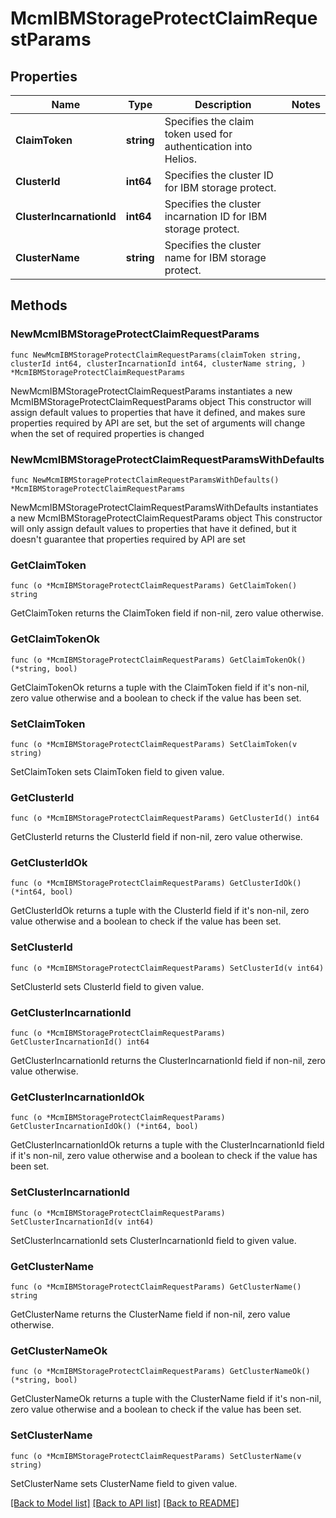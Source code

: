 # McmIBMStorageProtectClaimRequestParams

## Properties

Name | Type | Description | Notes
------------ | ------------- | ------------- | -------------
**ClaimToken** | **string** | Specifies the claim token used for authentication into Helios. | 
**ClusterId** | **int64** | Specifies the cluster ID for IBM storage protect. | 
**ClusterIncarnationId** | **int64** | Specifies the cluster incarnation ID for IBM storage protect. | 
**ClusterName** | **string** | Specifies the cluster name for IBM storage protect. | 

## Methods

### NewMcmIBMStorageProtectClaimRequestParams

`func NewMcmIBMStorageProtectClaimRequestParams(claimToken string, clusterId int64, clusterIncarnationId int64, clusterName string, ) *McmIBMStorageProtectClaimRequestParams`

NewMcmIBMStorageProtectClaimRequestParams instantiates a new McmIBMStorageProtectClaimRequestParams object
This constructor will assign default values to properties that have it defined,
and makes sure properties required by API are set, but the set of arguments
will change when the set of required properties is changed

### NewMcmIBMStorageProtectClaimRequestParamsWithDefaults

`func NewMcmIBMStorageProtectClaimRequestParamsWithDefaults() *McmIBMStorageProtectClaimRequestParams`

NewMcmIBMStorageProtectClaimRequestParamsWithDefaults instantiates a new McmIBMStorageProtectClaimRequestParams object
This constructor will only assign default values to properties that have it defined,
but it doesn't guarantee that properties required by API are set

### GetClaimToken

`func (o *McmIBMStorageProtectClaimRequestParams) GetClaimToken() string`

GetClaimToken returns the ClaimToken field if non-nil, zero value otherwise.

### GetClaimTokenOk

`func (o *McmIBMStorageProtectClaimRequestParams) GetClaimTokenOk() (*string, bool)`

GetClaimTokenOk returns a tuple with the ClaimToken field if it's non-nil, zero value otherwise
and a boolean to check if the value has been set.

### SetClaimToken

`func (o *McmIBMStorageProtectClaimRequestParams) SetClaimToken(v string)`

SetClaimToken sets ClaimToken field to given value.


### GetClusterId

`func (o *McmIBMStorageProtectClaimRequestParams) GetClusterId() int64`

GetClusterId returns the ClusterId field if non-nil, zero value otherwise.

### GetClusterIdOk

`func (o *McmIBMStorageProtectClaimRequestParams) GetClusterIdOk() (*int64, bool)`

GetClusterIdOk returns a tuple with the ClusterId field if it's non-nil, zero value otherwise
and a boolean to check if the value has been set.

### SetClusterId

`func (o *McmIBMStorageProtectClaimRequestParams) SetClusterId(v int64)`

SetClusterId sets ClusterId field to given value.


### GetClusterIncarnationId

`func (o *McmIBMStorageProtectClaimRequestParams) GetClusterIncarnationId() int64`

GetClusterIncarnationId returns the ClusterIncarnationId field if non-nil, zero value otherwise.

### GetClusterIncarnationIdOk

`func (o *McmIBMStorageProtectClaimRequestParams) GetClusterIncarnationIdOk() (*int64, bool)`

GetClusterIncarnationIdOk returns a tuple with the ClusterIncarnationId field if it's non-nil, zero value otherwise
and a boolean to check if the value has been set.

### SetClusterIncarnationId

`func (o *McmIBMStorageProtectClaimRequestParams) SetClusterIncarnationId(v int64)`

SetClusterIncarnationId sets ClusterIncarnationId field to given value.


### GetClusterName

`func (o *McmIBMStorageProtectClaimRequestParams) GetClusterName() string`

GetClusterName returns the ClusterName field if non-nil, zero value otherwise.

### GetClusterNameOk

`func (o *McmIBMStorageProtectClaimRequestParams) GetClusterNameOk() (*string, bool)`

GetClusterNameOk returns a tuple with the ClusterName field if it's non-nil, zero value otherwise
and a boolean to check if the value has been set.

### SetClusterName

`func (o *McmIBMStorageProtectClaimRequestParams) SetClusterName(v string)`

SetClusterName sets ClusterName field to given value.



[[Back to Model list]](../README.md#documentation-for-models) [[Back to API list]](../README.md#documentation-for-api-endpoints) [[Back to README]](../README.md)


